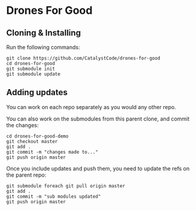 # Drones For Good

## Cloning & Installing

Run the following commands:

```
git clone https://github.com/CatalystCode/drones-for-good
cd drones-for-good
git submodule init
git submodule update
```

## Adding updates
You can work on each repo separately as you would any other repo.

You can also work on the submodules from this parent clone, and commit the changes:

```
cd drones-for-good-demo
git checkout master
git add .
git commit -m "changes made to..."
git push origin master
```

Once you include updates and push them, you need to update the refs on the parent repo:

```
git submodule foreach git pull origin master
git add .
git commit -m "sub modules updated"
git push origin master
```
